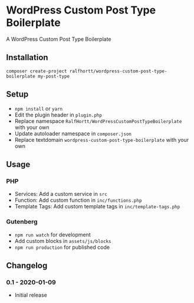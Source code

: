 # WordPress Custom Post Type Boilerplate

A WordPress Custom Post Type Boilerplate

## Installation

`composer create-project ralfhortt/wordpress-custom-post-type-boilerplate my-post-type`

## Setup

- `npm install` or `yarn`
- Edit the plugin header in `plugin.php`
- Replace namespace `RalfHortt/WordPressCustomPostTypeBoilerplate` with your own
- Update autoloader namespace in `composer.json`
- Replace textdomain `wordpress-custom-post-type-boilerplate` with your own

## Usage

### PHP

- Services: Add a custom service in `src`
- Function: Add custom function in `inc/functions.php`
- Template Tags: Add custom template tags in `inc/template-tags.php`

### Gutenberg

- `npm run watch` for development
- Add custom blocks in `assets/js/blocks`
- `npm run production` for published code

## Changelog

### 0.1 - 2020-01-09

- Initial release
